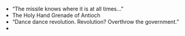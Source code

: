 - “The missile knows where it is at all times…”
- The Holy Hand Grenade of Antioch
- “Dance dance revolution. Revolution? Overthrow the government.”
- 